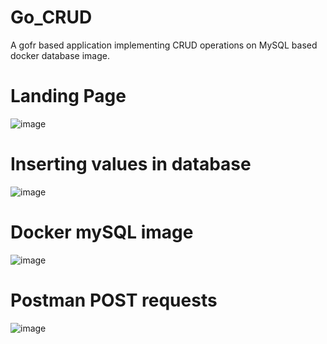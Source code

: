 # Go_CRUD

A gofr based application implementing CRUD operations on MySQL based docker database image.

# Landing Page
![image](https://github.com/RinzlerN26/Go_CRUD/assets/74294802/2cd7b1e9-dd21-4a36-a634-b0f7030670c0)

# Inserting values in database
![image](https://github.com/RinzlerN26/Go_CRUD/assets/74294802/2e15faa1-3d6b-4b45-92dd-99d776c55913)

# Docker mySQL image
![image](https://github.com/RinzlerN26/Go_CRUD/assets/74294802/3d09e085-2979-46b4-9777-5e32de717219)

# Postman POST requests
![image](https://github.com/RinzlerN26/Go_CRUD/assets/74294802/7fa77d45-3c55-4c6a-bbb6-840ce849b534)



